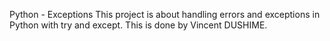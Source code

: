 Python - Exceptions
This project is about handling errors and exceptions in Python with try and except.
This is done by Vincent DUSHIME.
